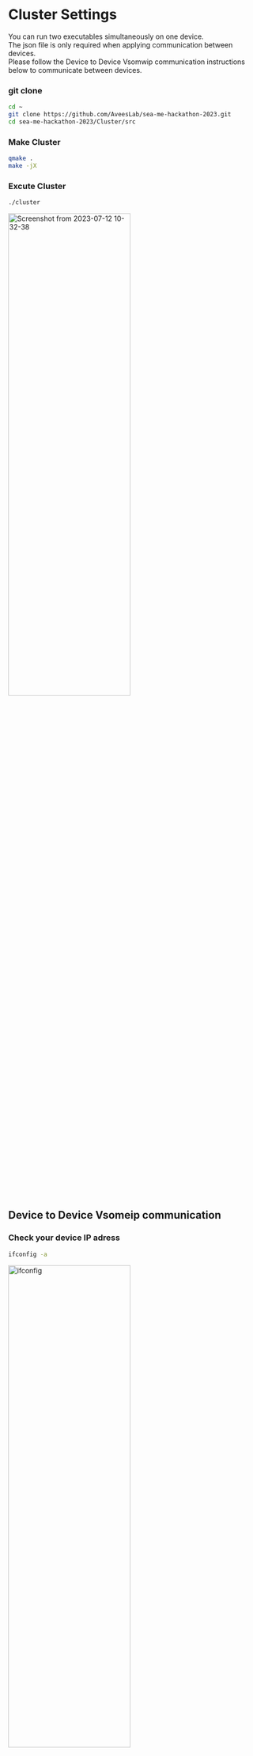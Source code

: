 # Cluster Settings
You can run two executables simultaneously on one device.<br>
The json file is only required when applying communication between devices.<br>
Please follow the Device to Device Vsomwip communication instructions below to communicate between devices.<br>

### git clone
```bash
cd ~
git clone https://github.com/AveesLab/sea-me-hackathon-2023.git
cd sea-me-hackathon-2023/Cluster/src
```

### Make Cluster
```bash
qmake .
make -jX
```

### Excute Cluster
```bash
./cluster
```
<img src="https://github.com/AveesLab/sea-me-hackathon-2023/assets/125881959/511af2db-1641-4fba-a999-c82a4caa6c84" width="70%" height="50%" title="px(픽셀) 크기 설정" alt="Screenshot from 2023-07-12 10-32-38"></img><br><br><br>

## Device to Device Vsomeip communication

### Check your device IP adress
```bash
ifconfig -a
```
<img src="https://github.com/AveesLab/sea-me-hackathon-2023/assets/125881959/fc6d9446-9ab7-4ce7-8a25-e5214dcd63fe" width="70%" height="50%" title="px(픽셀) 크기 설정" alt="ifconfig"></img>

<br><br>

### set route table
Below image is before add route table<br>
you have to set route table to use vsomeip communication
```bash
route -n // check your route table
```
<img src="https://github.com/AveesLab/sea-me-hackathon-2023/assets/125881959/ba938278-007d-415b-a233-e94027b63fd1" width="70%" height="50%" title="px(픽셀) 크기 설정" alt="Screenshot from 2023-07-10 18-44-12"></img>


Add route table
```bash
sudo route add -nv 224.244.224.24X [your ethernet ID] // example: sudo route add -nv 224.244.224.243 wlan0
route -n
```
<img src="https://github.com/AveesLab/sea-me-hackathon-2023/assets/125881959/901b3af8-f49c-4488-9286-cbb9bf7c21ff" width="70%" height="50%" title="px(픽셀) 크기 설정" alt="Screenshot from 2023-07-10 18-44-36"></img>

# set vsomeip_cluster.json
```bash
cd sea-me-hackathon-2023/Cluster/json
vim vsomeip_server.json
```
<img src="https://github.com/AveesLab/sea-me-hackathon-2023/assets/125881959/72ac5fa2-af54-4e44-93b3-21bc2fc21e80" width="70%" height="50%" title="px(픽셀) 크기 설정" alt="json"></img>

Change the unicast number to your IP address.

Change the multicast number to the multicast number assigned to you.

### execute cluster
```bash
cd ~
cd sea-me-hackathon-2023/Cluster/src
qmake .
make -jX
chmod +x do_cluster.sh // Commands with 'do_~.sh' are intended to be executed by applying the json file.
./do_cluster.sh
```



### Cluster display
<img src="https://github.com/AveesLab/sea-me-hackathon-2023/assets/125881959/6e168588-6af5-44fa-8721-9e3c23f5092f" width="70%" height="50%" title="px(픽셀) 크기 설정" alt="Screenshot from 2023-07-11 13-09-46"></img>

